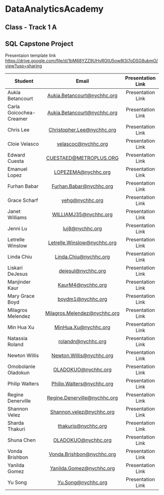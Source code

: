 
# DataAnalyticsAcademy
## Class - Track 1 A
## SQL Capstone Project

Presentaion template link <https://drive.google.com/file/d/1bM68YZZ9UHvRGtU5ow8I3i7oDSG8ubmO/view?usp=sharing> 

| Student      	 	    | Email          		     | Presentation Link        		 |
| --------------------------|:------------------------------:| :-----------------------------------------:
| Aukia	Betancourt          | Aukia.Betancourt@nychhc.org    | Presentation Link        		 |
| Carla	Goicochea-Creamer   | Aukia.Betancourt@nychhc.org    | Presentation Link        		 |
| Chris	Lee	            | Christopher.Lee@nychhc.org     | Presentation Link        		 |
| Cloie	Velasco	            | velascoc@nychhc.org            | Presentation Link        		 |
| Edward Cuesta	            | CUESTAED@METROPLUS.ORG         | Presentation Link        		 |
| Emanuel Lopez             | LOPEZEMA@nychhc.org            | Presentation Link        		 |
| Furhan  Babar             | Furhan.Babar@nychhc.org        | Presentation Link        		 |
| Grace	Scharf	            | yehg@nychhc.org                | Presentation Link        		 |
| Janet	Williams            | WILLIAMJ35@nychhc.org	     | Presentation Link        		 |
| Jenni	Lu	            | luj8@nychhc.org                | Presentation Link        		 |
| Letrelle Winslow          | Letrelle.Winslow@nychhc.org    | Presentation Link        		 |
| Linda	Chiu                | Linda.Chiu@nychhc.org          | Presentation Link        		 |
| Liskari DeJesus           | dejesul@nychhc.org             | Presentation Link        		 |
| Manjinder Kaur            | KaurM4@nychhc.org  	     | Presentation Link        		 |
| Mary Grace Boyd           | boydm1@nychhc.org              | Presentation Link        		 |
| Milagros Melendez         | Milagros.Melendez@nychhc.org   | Presentation Link        		 |
| Min Hua Xu                | MinHua.Xu@nychhc.org           | Presentation Link        		 |
| Natassia Roland           | rolandn@nychhc.org             | Presentation Link        		 |
| Newton Willis             | Newton.Willis@nychhc.org 	     | Presentation Link        		 |
| Omobolanle Oladokun       | OLADOKUO@nychhc.org            | Presentation Link        		 |
| Philip Walters            | Philip.Walters@nychhc.org      | Presentation Link        		 |
| Regine Denerville         | Regine.Denerville@nychhc.org   | Presentation Link        		 |
| Shannon Velez             | Shannon.velez@nychhc.org       | Presentation Link        		 |
| Sharda Thakuri            | thakuris@nychhc.org 	     | Presentation Link        		 |
| Shuna	Chen	            | OLADOKUO@nychhc.org            | Presentation Link        		 |
| Vonda	Brishbon	    | Vonda.Brishbon@nychhc.org      | Presentation Link        		 |
| Yanilda Gomez 	    | Yanilda.Gomez@nychhc.org       | Presentation Link        		 |
| Yu Song        	    | Yu.Song@nychhc.org             | Presentation Link        		 |




